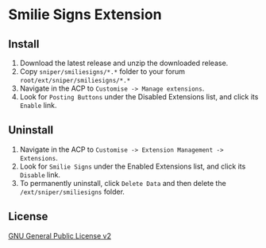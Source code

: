 # Smilie Signs Extension

## Install

1. Download the latest release and unzip the downloaded release.
2. Copy `sniper/smiliesigns/*.*` folder to your forum `root/ext/sniper/smiliesigns/*.*`
5. Navigate in the ACP to `Customise -> Manage extensions`.
6. Look for `Posting Buttons` under the Disabled Extensions list, and click its `Enable` link.

## Uninstall

1. Navigate in the ACP to `Customise -> Extension Management -> Extensions`.
2. Look for `Smilie Signs` under the Enabled Extensions list, and click its `Disable` link.
3. To permanently uninstall, click `Delete Data` and then delete the `/ext/sniper/smiliesigns` folder.

## License
[GNU General Public License v2](http://opensource.org/licenses/GPL-2.0)
